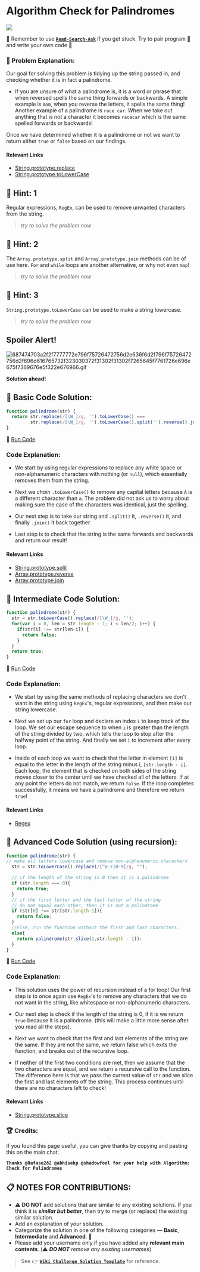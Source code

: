 # Algorithm Check for Palindromes

![](https://i.imgur.com/ozDWKEi.jpg)  

:triangular_flag_on_post: Remember to use [**`Read-Search-Ask`**](FreeCodeCamp-Get-Help.md) if you get stuck. Try to pair program :busts_in_silhouette: and write your own code :pencil:

### :checkered_flag: Problem Explanation:

Our goal for solving this problem is tidying up the string passed in, and checking whether it is in fact a palindrome.

- If you are unsure of what a palindrome is, it is a word or phrase that when reversed spells the same thing forwards or backwards. A simple example is `mom`, when you reverse the letters, it spells the same thing! Another example of a palindrome is `race car`. When we take out anything that is not a character it becomes `racecar` which is the same spelled forwards or backwards!

Once we have determined whether it is a palindrome or not we want to return either `true` or `false` based on our findings.

#### Relevant Links

- [String.prototype.replace](JS-String-Prototype-Replace.md)
- [String.prototype.toLowerCase](JS-String-Prototype-ToLowerCase.md)

## :speech_balloon: Hint: 1

Regular expressions, `RegEx`, can be used to remove unwanted characters from the string.

> _try to solve the problem now_

## :speech_balloon: Hint: 2

The `Array.prototype.split` and `Array.prototype.join` methods can be of use here. `For` and `while` loops are another alternative, or why not even `map`!

> _try to solve the problem now_

## :speech_balloon: Hint: 3

`String.prototype.toLowerCase` can be used to make a string lowercase.

> _try to solve the problem now_

## Spoiler Alert!

![687474703a2f2f7777772e796f75726472756d2e636f6d2f796f75726472756d2f696d616765732f323030372f31302f31302f7265645f7761726e696e675f7369676e5f322e676966.gif](https://files.gitter.im/FreeCodeCamp/Wiki/nlOm/thumb/687474703a2f2f7777772e796f75726472756d2e636f6d2f796f75726472756d2f696d616765732f323030372f31302f31302f7265645f7761726e696e675f7369676e5f322e676966.gif)

**Solution ahead!**

## :beginner: Basic Code Solution:

```javascript
function palindrome(str) {
  return str.replace(/[\W_]/g, '').toLowerCase() ===
         str.replace(/[\W_]/g, '').toLowerCase().split('').reverse().join('');
}
```

:rocket: [Run Code](https://repl.it/CLjU/2)

### Code Explanation:

- We start by using regular expressions to replace any white space or non-alphanumeric characters with nothing (or `null`), which essentially removes them from the string.

- Next we _chain_ `.toLowerCase()` to remove any capital letters because `A` is a different character than `a`. The problem did not ask us to worry about making sure the case of the characters was identical, just the spelling.

- Our next step is to take our string and `.split()` it, `.reverse()` it, and finally `.join()` it back together.

- Last step is to check that the string is the same forwards and backwards and return our result!

#### Relevant Links

- [String.prototype.split](JS-String-Prototype-Split.md)
- [Array.prototype.reverse](JS-Array-Prototype-Reverse.md)
- [Array.prototype.join](JS-Array-Prototype-Join.md)

## :sunflower: Intermediate Code Solution:

```javascript
function palindrome(str) {
  str = str.toLowerCase().replace(/[\W_]/g, '');
  for(var i = 0, len = str.length - 1; i < len/2; i++) {
    if(str[i] !== str[len-i]) {
      return false;
    }
  }
  return true;
}
```

:rocket: [Run Code](https://repl.it/CLjU/3)

### Code Explanation:

- We start by using the same methods of replacing characters we don't want in the string using `RegEx`'s, regular expressions, and then make our string lowercase.

- Next we set up our `for` loop and declare an index `i` to keep track of the loop. We set our escape sequence to when `i` is greater than the length of the string divided by two, which tells the loop to stop after the halfway point of the string. And finally we set `i` to increment after every loop.

- Inside of each loop we want to check that the letter in element `[i]` is equal to the letter in the length of the string minus i, `[str.length - i]`. Each loop, the element that is checked on both sides of the string moves closer to the center until we have checked all of the letters. If at any point the letters do not match, we return `false`. If the loop completes successfully, it means we have a palindrome and therefore we return `true`!

#### Relevant Links

- [Regex](JS-Regex-Resources.md)

## :rotating_light: Advanced Code Solution (using recursion):

```javascript
function palindrome(str) {
// make all letters lowercase and remove non-alphanumeric characters
  str = str.toLowerCase().replace(/[^a-z|0-9]/g, "");

  // if the length of the string is 0 then it is a palindrome
  if (str.length === 0){
    return true;
  }
  // if the first letter and the last letter of the string
  // do not equal each other, then it is not a palindrome
  if (str[0] !== str[str.length-1]){
    return false;
  }
  //Else, run the function without the first and last characters.
  else{
    return palindrome(str.slice(1,str.length - 1));
  }
}
```

:rocket: [Run Code](https://repl.it/CLjU/4)

### Code Explanation:

- This solution uses the power of recursion instead of a for loop! Our first step is to once again use `RegEx`'s to remove any characters that we do not want in the string, like whitespace or non-alphanumeric characters.

- Our next step is check if the length of the string is 0, if it is we return `true` because it is a palindrome. (this will make a little more sense after you read all the steps).

- Next we want to check that the first and last elements of the string are the same. If they are not the same, we return false which exits the function, and breaks out of the recursive loop.

- If neither of the first two conditions are met, then we assume that the two characters are equal, and we return a recursive call to the function. The difference here is that we pass the current value of `str` and we slice the first and last elements off the string. This process continues until there are no characters left to check!

#### Relevant Links

- [String.prototype.slice](JS-String-Prototype-Slice.md)

### :trophy: Credits:

If you found this page useful, you can give thanks by copying and pasting this on the main chat:

**`Thanks @Rafase282 @abhisekp @shadowfool for your help with Algorithm: Check for Palindromes`**

## :clipboard: NOTES FOR CONTRIBUTIONS:

- :warning: **DO NOT** add solutions that are similar to any existing solutions. If you think it is **_similar but better_**, then try to merge (or replace) the existing similar solution.
- Add an explanation of your solution.
- Categorize the solution in one of the following categories &mdash; **Basic**, **Intermediate** and **Advanced**. :traffic_light:
- Please add your username only if you have added any **relevant main contents**. (:warning: **_DO NOT_** _remove any existing usernames_)

> See :point_right: [**`Wiki Challenge Solution Template`**](Wiki-Template-Challenge-Solution.md) for reference.
